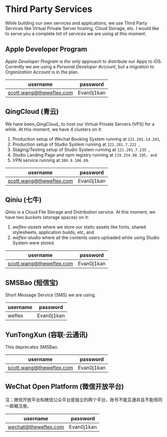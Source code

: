 # Third Party Services

While building our own services and applications, we use Third Party Services  like Virtual Private Server hosting, Cloud Storage, etc. I would like to serve you a complete list of services we are using at this moment.


## Apple Developer Program

_Apple Developer Program_ is _the only_ approach to distribute our Apps to iOS. Currently we are using a _Personal Developer Account_, but a migration to _Organization Account_ is in the plan.

| username                 | password   |
| ------------------------ | ---------- |
| scott.wang@theweflex.com | Evan0j1kan |


## QingCloud (青云)

We have been_QingCloud_ to host our Virtual Private Servers (VPS) for a while. At this moment, we have 4 clusters on it:

1. Production setup  of Wechat Booking System running at `121.201.14.243`,
2. Production setup of Studio System running at `121.201.7.232 `,
3. Staging/Testing setup of Studio System running at `121.201.7.235 `,
4. Studio Landing Page and npm registry running at `119.254.98.195, and`
5. VPN service running at `209.9.106.89`.

| username                 | password   |
| ------------------------ | ---------- |
| scott.wang@theweflex.com | Evan0j1kan |


## Qiniu (七牛)

_Qiniu_ is a Cloud File Storage and Distribution service. At this moment, we have two _buckets_ (storage spaces) on it: 

1. _weflex-assets_ where we store our static assets like fonts, shared stylesheets, application builds, etc, and
2. _weflex-studio_ where all the contents users uploaded while using Studio System were stored.

| username                 | password   |
| ------------------------ | ---------- |
| scott.wang@theweflex.com | Evan0j1kan |


## SMSBao (短信宝)

Short Message Service (SMS) we are using.

| username  | password   |
| ----------| ---------- |
| weflex    | Evan0j1kan |


## YunTongXun (容联·云通讯)

This deprecates SMSBao.

| username                 | password   |
| ------------------------ | ---------- |
| scott.wang@theweflex.com | Evan0j1kan |


## WeChat Open Platform (微信开放平台)

注：微信开放平台和微信公众平台是独立的两个平台，账号不能互通并且不能用同一邮箱注册。

| username             | password   |
| -------------------- | ---------- |
| wechat@theweflex.com | Evan0j1kan |

